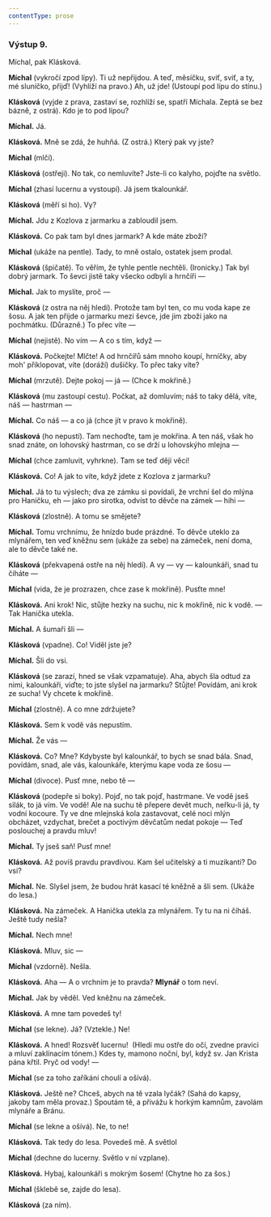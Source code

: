 ```yaml
---
contentType: prose
---
```


### Výstup 9.

Míchal, pak Klásková.

**Míchal** (vykročí zpod lípy). Ti už nepřijdou. A teď, měsíčku, sviť, sviť, a ty, mé sluníčko, přijď! (Vyhlíží na pravo.) Ah, už jde! (Ustoupí pod lípu do stínu.)

**Klásková** (vyjde z prava, zastaví se, rozhlíží se, spatří Míchala. Zeptá se bez bázně, z ostrá). Kdo je to pod lípou?

**Míchal.** Já.

**Klásková.** Mně se zdá, že huhňá. (Z ostrá.) Který pak vy jste?

**Míchal** (mlčí).

**Klásková** (ostřeji). No tak, co nemluvíte? Jste-li co kalyho, pojďte na světlo.

**Míchal** (zhasí lucernu a vystoupí). Já jsem tkalounkář.

**Klásková** (měří si ho). Vy?

**Míchal.** Jdu z Kozlova z jarmarku a zabloudil jsem.

**Klásková.** Co pak tam byl dnes jarmark? A kde máte zboží?

**Míchal** (ukáže na pentle). Tady, to mně ostalo, ostatek jsem prodal.

**Klásková** (špičatě). To věřím, že tyhle pentle nechtěli. (Ironicky.) Tak byl dobrý jarmark. To ševci jistě taky všecko odbyli a hrnčíři —

**Míchal.** Jak to myslíte, proč —

**Klásková** (z ostra na něj hledí). Protože tam byl ten, co mu voda kape ze šosu. A jak ten přijde o jarmarku mezi ševce, jde jim zboží jako na pochmátku. (Důrazně.) To přec víte —

**Míchal** (nejistě). No vím — A co s tím, když —

**Klásková.** Počkejte! Mlčte! A od hrnčířů sám mnoho koupí, hrníčky, aby moh' přiklopovat, víte (doráží) dušičky. To přec taky víte?

**Míchal** (mrzutě). Dejte pokoj — já — (Chce k mokřině.)

**Klásková** (mu zastoupí cestu). Počkat, až domluvím; náš to taky dělá, víte, náš — hastrman —

**Míchal.** Co náš — a co já (chce jít v pravo k mokřině).

**Klásková** (ho nepustí). Tam nechoďte, tam je mokřina. A ten náš, však ho snad znáte, on lohovský hastrman, co se drží u lohovskýho mlejna —

**Míchal** (chce zamluvit, vyhrkne). Tam se teď dějí věci!

**Klásková.** Co! A jak to víte, když jdete z Kozlova z jarmarku?

**Míchal.** Já to tu výslech; dva ze zámku si povídali, že vrchní šel do mlýna pro Haničku, eh — jako pro sirotka, odvíst to děvče na zámek — hihi —

**Klásková** (zlostně). A tomu se smějete?

**Míchal.** Tomu vrchnímu, že hnízdo bude prázdné. To děvče uteklo za mlynářem, ten veď kněžnu sem (ukáže za sebe) na zámeček, není doma, ale to děvče také ne.

**Klásková** (překvapená ostře na něj hledí). A vy — vy — kalounkáři, snad tu číháte —

**Míchal** (vida, že je prozrazen, chce zase k mokřině). Pusťte mne!

**Klásková.** Ani krok! Nic, stůjte hezky na suchu, nic k mokřině, nic k vodě. — Tak Hanička utekla. 

**Míchal.** A šumaři šli — 

**Klásková** (vpadne). Co! Viděl jste je? 

**Míchal.** Šli do vsi.

**Klásková** (se zarazí, hned se však vzpamatuje). Aha, abych šla odtud za nimi, kalounkáři, viďte; to jste slyšel na jarmarku? Stůjte! Povídám, ani krok ze sucha! Vy chcete k mokřině.

**Míchal** (zlostně). A co mne zdržujete?

**Klásková.** Sem k vodě vás nepustím.

**Míchal.** Že vás —

**Klásková.** Co? Mne? Kdybyste byl kalounkář, to bych se snad bála. Snad, povídám, snad, ale vás, kalounkáře, kterýmu kape voda ze šosu — 

**Míchal** (divoce). Pusť mne, nebo tě — 

**Klásková** (podepře si boky). Pojď, no tak pojď, hastrmane. Ve vodě jseš silák, to já vím. Ve vodě! Ale na suchu tě přepere devět much, neřku-li já, ty vodní kocoure. Ty ve dne mlejnská kola zastavovat, celé noci mlýn obcházet, vzdychat, brečet a poctivým děvčatům nedat pokoje — Teď poslouchej a pravdu mluv!

**Míchal.** Ty jseš saň! Pusť mne!

**Klásková.** Až povíš pravdu pravdivou. Kam šel učitelský a ti muzikanti? Do vsi?

**Míchal.** Ne. Slyšel jsem, že budou hrát kasací té kněžně a šli sem. (Ukáže do lesa.)

**Klásková.** Na zámeček. A Hanička utekla za mlynářem. Ty tu na ni číháš. Ještě tudy nešla?

**Míchal.** Nech mne!

**Klásková.** Mluv, sic —

**Míchal** (vzdorně). Nešla.

**Klásková.** Aha — A o vrchním je to pravda? **Mlynář** o tom neví.

**Míchal.** Jak by věděl. Ved kněžnu na zámeček.

**Klásková.** A mne tam povedeš ty!

**Míchal** (se lekne). Já? (Vztekle.) Ne!

**Klásková.** A hned! Rozsvěť lucernu!  (Hledí mu ostře do očí, zvedne pravici a mluví zaklínacím tónem.) Kdes ty, mamono noční, byl, když sv. Jan Krista pána křtil. Pryč od vody! —

**Míchal** (se za toho zaříkání choulí a ošívá).

**Klásková.** Ještě ne? Chceš, abych na tě vzala lyčák? (Sahá do kapsy, jakoby tam měla provaz.) Spoutám tě, a přivážu k horkým kamnům, zavolám mlynáře a Bránu.

**Míchal** (se lekne a ošívá). Ne, to ne! 

**Klásková.** Tak tedy do lesa. Povedeš mě. A světloI 

**Míchal** (dechne do lucerny. Světlo v ní vzplane). 

**Klásková.** Hybaj, kalounkáři s mokrým šosem! (Chytne ho za šos.)

**Míchal** (šklebě se, zajde do lesa). 

**Klásková** (za ním).
